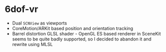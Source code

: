 # 6dof-vr
- Dual `SCNView` as viewports
- CoreMotion/ARKit based position and orientation tracking
- Barrel distortion GLSL shader - OpenGL ES based renderer in SceneKit seems to be quite badly supported, so I decided to abandon it and rewrite using MLSL

